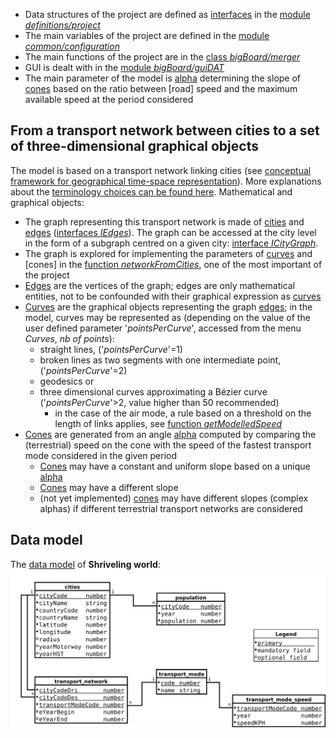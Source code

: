 * Data structures of the project are defined as [interfaces](https://www.typescriptlang.org/docs/handbook/interfaces.html) in the [module _definitions/project_](/modules/_definitions_project_.html)
* The main variables of the project are defined in the [module _common/configuration_](/modules/_common_configuration_.html)
* The main functions of the project are in the [class _bigBoard/merger_](/classes/_bigboard_merger_.merger.html)
* GUI is dealt with in the [module _bigBoard/guiDAT_](/modules/_bigboard_guidat_.html)
* The main parameter of the model is [alpha](/interfaces/_definitions_project_.icomplexalphaitem.html#conealpha) determining the slope of [cones](/interfaces/_definitions_project_.icomplexalphacone.html) based on the ratio between [road] speed and the maximum available speed at the period considered

## From a transport network between cities to a set of three-dimensional graphical objects
The model is based on a transport network linking cities (see [conceptual framework for geographical time-space representation](https://timespace.hypotheses.org/184)). More explanations about the [terminology choices can be found here](https://timespace.hypotheses.org/177).
Mathematical and graphical objects:
* The graph representing this transport network is made of [cities](/interfaces/_definitions_project_.icity.html) and [edges](/interfaces/_definitions_project_.iedge.html) ([interfaces _IEdges_](/interfaces/_definitions_project_.iedge.html)). The graph can be accessed at the city level in the form of a subgraph centred on a given city: [interface _ICityGraph_](/interfaces/_definitions_project_.icitygraph.html).
* The graph is explored for implementing the parameters of [curves](/interfaces/_definitions_project_.ilookupcurvesfromcity.html) and [cones] in the [function _networkFromCities_](/modules/_bigboard_merger_.html#networkfromcities), one of the most important of the project
* [Edges](/interfaces/_definitions_project_.iedge.html) are the vertices of the graph; edges are only mathematical entities, not to be confounded with their graphical expression as [curves](/interfaces/_definitions_project_.ilookupcurvesfromcity.html)
* [Curves](/interfaces/_definitions_project_.ilookupcurvesfromcity.html) are the graphical objects representing the graph [edges](/interfaces/_definitions_project_.iedge.html); in the model, curves may be represented as (depending on the value of the user defined parameter '_pointsPerCurve_', accessed from the menu _Curves_, _nb of points_):
  * straight lines, ('_pointsPerCurve_'=1)
  * broken lines as two segments with one intermediate point, ('_pointsPerCurve_'=2)
  * geodesics or
  * three dimensional curves approximating a Bézier curve ('_pointsPerCurve_'>2, value higher than 50 recommended)
     * in the case of the air mode, a rule based on a threshold on the length of links applies, see [function _getModelledSpeed_](/modules/_bigboard_merger_.html#getmodelledspeed)
* [Cones](/interfaces/_definitions_project_.icomplexalphacone.html) are generated from an angle [alpha](/interfaces/_definitions_project_.icomplexalphaitem.html#conealpha) computed by comparing the (terrestrial) speed on the cone with the speed of the fastest transport mode considered in the given period
  * [Cones](/interfaces/_definitions_project_.icomplexalphacone.html) may have a constant and uniform slope based on a unique [alpha](/interfaces/_definitions_project_.icomplexalphaitem.html#conealpha)
  * [Cones](/interfaces/_definitions_project_.icomplexalphacone.html) may have a different slope
  * (not yet  implemented) [cones](/interfaces/_definitions_project_.icomplexalphacone.html) may have different slopes (complex alphas) if different terrestrial transport networks are considered

## Data model
The [data model](https://timespace.hypotheses.org/91) of __Shriveling world__:
![data model](assets/data_model_v11.svg)